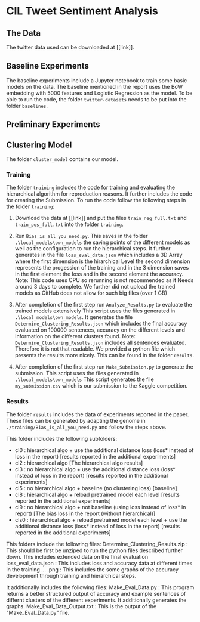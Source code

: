 # CIL Tweet Sentiment Analysis
## The Data
The twitter data used can be downloaded at [[link]].
## Baseline Experiments
The baseline experiments include a Jupyter notebook to train some basic models on the data. The baseline mentioned in the report uses the BoW embedding with 5000 features and Logistic Regression as the model. To be able to run the code, the folder `twitter-datasets` needs to be put into the folder `baselines`.
## Preliminary Experiments
## Clustering Model
The folder `cluster_model` contains our model.
### Training
The folder `training` includes the code for training and evaluating the hierarchical algorithm for reproduction reasons. It further includes the code for creating the Submission.
To run the code follow the following steps in the folder `training`:

1. Download the data at [[link]] and put the files `train_neg_full.txt` and `train_pos_full.txt` into the folder `training`.

2. Run `Bias_is_all_you_need.py`.
   This saves in the folder `.\local_models\own_models` the saving points of the different models as well as the configuration to run the hierarchical steps.
   It further generates in the file `loss_eval_data.json` which includes a 3D Array where the first dimension is the hirarchical Level the second dimension represents the progession of the training and in the 3 dimension saves in the first element the loss and in the second element the accuracy.
   Note: This code uses CPU so rerunning is not recommended as it Needs around 3 days to complete. We further did not upload the trained models as GitHub does not allow for such big files (over 1 GB)

3. After completion of the first step run `Analyze_Results.py` to evaluate the trained models extensively
   This script uses the files generated in `.\local_models\own_models`.
   It  generates the file `Determine_Clustering_Results.json` which includes the final accuracy evaluated on 100000 sentences, accuracy on the different levels and information on the different clusters found.
   Note: `Determine_Clustering_Results.json` includes all sentences evaluated. Therefore it is not that readable. We provided a python file which presents the results more nicely. This can be found in the folder `results`.

4. After completion of the first step run `Make_Submission.py` to generate the submission.
   This script uses the files generated in `.\local_models\own_models`
   This script generates the file `my_submission.csv` which is our submission to the Kaggle competition.

### Results
The folder `results` includes the data of experiments reported in the paper.
These files can be generated by adapting the genome in `./training/Bias_is_all_you_need.py` and follow the steps above.

This folder includes the following subfolders:
- cl0  : hierarchical algo  + use the additional distance loss (loss* instead of loss in the report) [results reported in the additional experiments]
- cl2  : hierarchical algo [The hierarchical algo results]
- cl3  : no hierarchical algo + use the additional distance loss (loss* instead of loss in the report) [results reported in the additional experiments]
- cl5  : no hierarchical algo + baseline (no clustering loss) [baseline]
- cl8  : hierarchical algo + reload pretrained model each level [results reported in the additional experiments]
- cl9  : no hierarchical algo + not baseline (using loss instead of loss* in report) [The bias loss in the report (without hierarchical)]
- cls0 : hierarchical algo + reload pretrained model each level + use the additional distance loss (loss* instead of loss in the report) [results reported in the additional experiments]

This folders include the following files:
Determine_Clustering_Results.zip : This should be first be unziped to run the python files described further down. This includes extended data on the final evaluation
loss_eval_data.json : This includes loss and accuracy data at different times in the training
… .png              : This includes the some graphs of the accuracy development through training and hierarchical steps.

It additionally includes the following files:
Make_Eval_Data.py         : This program returns a better structured output of accuracy and example sentences of differnt clusters of the different experiments. It additionally generates the graphs.
Make_Eval_Data_Output.txt : This is the output of the "Make_Eval_Data.py" file.
